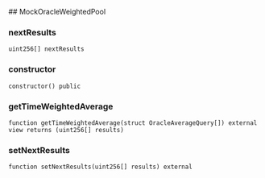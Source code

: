 ﻿﻿## MockOracleWeightedPool


### nextResults

```solidity
uint256[] nextResults
```

### constructor

```solidity
constructor() public
```







### getTimeWeightedAverage

```solidity
function getTimeWeightedAverage(struct OracleAverageQuery[]) external view returns (uint256[] results)
```







### setNextResults

```solidity
function setNextResults(uint256[] results) external
```







